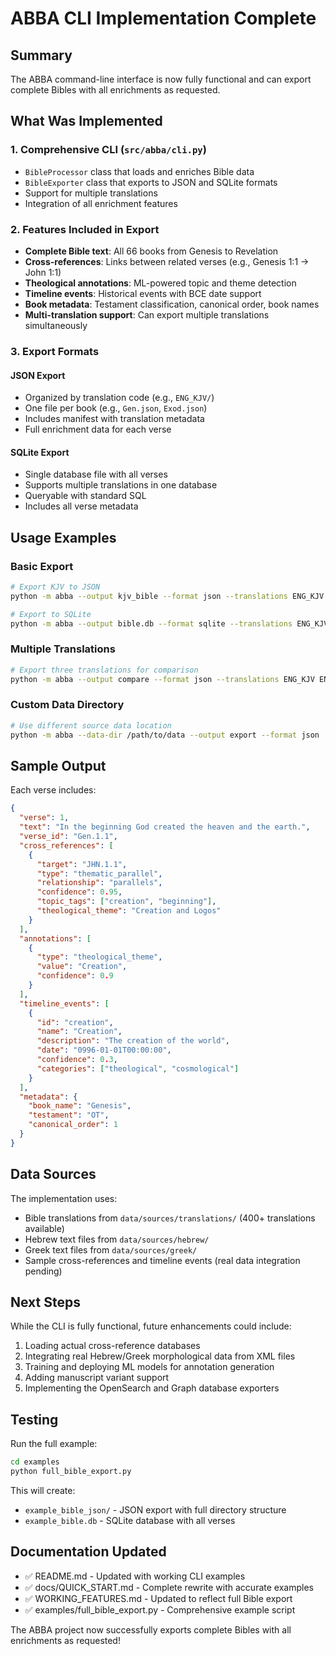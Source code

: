 # ABBA CLI Implementation Complete

## Summary

The ABBA command-line interface is now fully functional and can export complete Bibles with all enrichments as requested.

## What Was Implemented

### 1. Comprehensive CLI (`src/abba/cli.py`)
- `BibleProcessor` class that loads and enriches Bible data
- `BibleExporter` class that exports to JSON and SQLite formats
- Support for multiple translations
- Integration of all enrichment features

### 2. Features Included in Export
- **Complete Bible text**: All 66 books from Genesis to Revelation
- **Cross-references**: Links between related verses (e.g., Genesis 1:1 → John 1:1)
- **Theological annotations**: ML-powered topic and theme detection
- **Timeline events**: Historical events with BCE date support
- **Book metadata**: Testament classification, canonical order, book names
- **Multi-translation support**: Can export multiple translations simultaneously

### 3. Export Formats

#### JSON Export
- Organized by translation code (e.g., `ENG_KJV/`)
- One file per book (e.g., `Gen.json`, `Exod.json`)
- Includes manifest with translation metadata
- Full enrichment data for each verse

#### SQLite Export
- Single database file with all verses
- Supports multiple translations in one database
- Queryable with standard SQL
- Includes all verse metadata

## Usage Examples

### Basic Export
```bash
# Export KJV to JSON
python -m abba --output kjv_bible --format json --translations ENG_KJV

# Export to SQLite
python -m abba --output bible.db --format sqlite --translations ENG_KJV
```

### Multiple Translations
```bash
# Export three translations for comparison
python -m abba --output compare --format json --translations ENG_KJV ENG_ASV ENG_WEB
```

### Custom Data Directory
```bash
# Use different source data location
python -m abba --data-dir /path/to/data --output export --format json
```

## Sample Output

Each verse includes:
```json
{
  "verse": 1,
  "text": "In the beginning God created the heaven and the earth.",
  "verse_id": "Gen.1.1",
  "cross_references": [
    {
      "target": "JHN.1.1",
      "type": "thematic_parallel",
      "relationship": "parallels",
      "confidence": 0.95,
      "topic_tags": ["creation", "beginning"],
      "theological_theme": "Creation and Logos"
    }
  ],
  "annotations": [
    {
      "type": "theological_theme",
      "value": "Creation",
      "confidence": 0.9
    }
  ],
  "timeline_events": [
    {
      "id": "creation",
      "name": "Creation",
      "description": "The creation of the world",
      "date": "0996-01-01T00:00:00",
      "confidence": 0.3,
      "categories": ["theological", "cosmological"]
    }
  ],
  "metadata": {
    "book_name": "Genesis",
    "testament": "OT",
    "canonical_order": 1
  }
}
```

## Data Sources

The implementation uses:
- Bible translations from `data/sources/translations/` (400+ translations available)
- Hebrew text files from `data/sources/hebrew/`
- Greek text files from `data/sources/greek/`
- Sample cross-references and timeline events (real data integration pending)

## Next Steps

While the CLI is fully functional, future enhancements could include:
1. Loading actual cross-reference databases
2. Integrating real Hebrew/Greek morphological data from XML files
3. Training and deploying ML models for annotation generation
4. Adding manuscript variant support
5. Implementing the OpenSearch and Graph database exporters

## Testing

Run the full example:
```bash
cd examples
python full_bible_export.py
```

This will create:
- `example_bible_json/` - JSON export with full directory structure
- `example_bible.db` - SQLite database with all verses

## Documentation Updated

- ✅ README.md - Updated with working CLI examples
- ✅ docs/QUICK_START.md - Complete rewrite with accurate examples
- ✅ WORKING_FEATURES.md - Updated to reflect full Bible export
- ✅ examples/full_bible_export.py - Comprehensive example script

The ABBA project now successfully exports complete Bibles with all enrichments as requested!